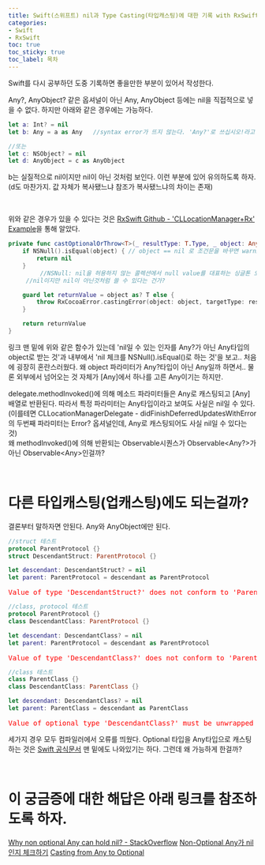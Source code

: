 ```yaml
---
title: Swift(스위프트) nil과 Type Casting(타입캐스팅)에 대한 기록 with RxSwift
categories:
- Swift
- RxSwift
toc: true
toc_sticky: true
toc_label: 목차
---
```


Swift를 다시 공부하던 도중 기록하면 좋을만한 부분이 있어서 작성한다.


Any?, AnyObject? 같은 옵셔널이 아닌 Any, AnyObject 등에는 nil을 직접적으로 넣을 수 없다. 하지만 아래와 같은 경우에는 가능하다.
```swift
let a: Int? = nil
let b: Any = a as Any   //syntax error가 뜨지 않는다. 'Any?'로 쓰십시오!라고 뜰 줄 알았는데..

//또는
let c: NSObject? = nil
let d: AnyObject = c as AnyObject
 ```
 b는 실질적으로 nil이지만 nil이 아닌 것처럼 보인다. 이런 부분에 있어 유의하도록 하자. (d도 마찬가지. 값 자체가 복사됐느냐 참조가 복사됐느냐의 차이는 존재)

&nbsp;

위와 같은 경우가 있을 수 있다는 것은 [RxSwift Github - 'CLLocationManager+Rx' Example](https://github.com/ReactiveX/RxSwift/blob/main/RxExample/Extensions/CLLocationManager%2BRx.swift)을 통해 알았다.   

```swift
private func castOptionalOrThrow<T>(_ resultType: T.Type, _ object: Any) throws -> T? {
    if NSNull().isEqual(object) { // object == nil 로 조건문을 바꾸면 warning 표시.
        return nil
    }
		 //NSNull: nil을 허용하지 않는 콜렉션에서 null value를 대표하는 싱글톤 오브젝트
     //nil이지만 nil이 아닌것처럼 쓸 수 있다는 건가?

    guard let returnValue = object as? T else {
        throw RxCocoaError.castingError(object: object, targetType: resultType)
    }

    return returnValue
}
```
링크 맨 밑에 위와 같은 함수가 있는데 'nil일 수 있는 인자를 Any?가 아닌 Any타입의 object로 받는 것'과 내부에서 'nil 체크를 NSNull().isEqual()로 하는 것'을 보고.. 처음에 굉장히 혼란스러웠다. 왜 object 파라미터가 Any?타입이 아닌 Any일까 하면서.. 물론 외부에서 넘어오는 것 자체가 \[Any]에서 하나를 고른 Any이기는 하지만.

delegate.methodInvoked()에 의해 메소드 파라미터들은 Any로 캐스팅되고 [Any] 배열로 반환된다. 따라서 특정 파라미터는 Any타입이라고 보여도 사실은 nil일 수 있다. (이를테면 CLLocationManagerDelegate - didFinishDeferredUpdatesWithError의 두번째 파라미터는 Error? 옵셔널인데, Any로 캐스팅되어도 사실 nil일 수 있다는 것)   
왜 methodInvoked()에 의해 반환되는 Observable시퀀스가 Observable\<Any?>가 아닌 Observable\<Any>인걸까?

&nbsp;
# 다른 타입캐스팅(업캐스팅)에도 되는걸까?
결론부터 말하자면 안된다. Any와 AnyObject에만 된다. 

```swift
//struct 테스트
protocol ParentProtocol {}
struct DescendantStruct: ParentProtocol {}

let descendant: DescendantStruct? = nil
let parent: ParentProtocol = descendant as ParentProtocol
```
<pre>
<span style="color:red">Value of type 'DescendantStruct?' does not conform to 'ParentProtocol' in coercion</span>
</pre>


```swift
//class, protocol 테스트
protocol ParentProtocol {}
class DescendantClass: ParentProtocol {}

let descendant: DescendantClass? = nil
let parent: ParentProtocol = descendant as ParentProtocol
```

<pre>
<span style="color:red">Value of type 'DescendantClass?' does not conform to 'ParentProtocol' in coercion</span>
</pre>


```swift
//class 테스트
class ParentClass {}
class DescendantClass: ParentClass {}

let descendant: DescendantClass? = nil
let parent: ParentClass = descendant as ParentClass

```

<pre>
<span style="color:red">Value of optional type 'DescendantClass?' must be unwrapped to a value of type 'DescendantClass'</span>
</pre>

세가지 경우 모두 컴파일러에서 오류를 띄웠다.
Optional 타입을 Any타입으로 캐스팅 하는 것은 [Swift 공식문서](https://docs.swift.org/swift-book/LanguageGuide/TypeCasting.html) 맨 밑에도 나와있기는 하다. 그런데 왜 가능하게 한걸까?

&nbsp;
# 이 궁금증에 대한 해답은 아래 링크를 참조하도록 하자.
[Why non optional Any can hold nil? - StackOverflow](https://stackoverflow.com/questions/34644128/why-non-optional-any-can-hold-nil/34644253)
[Non-Optional Any가 nil인지 체크하기](https://blog.yousoro.moe/archives/356)
[Casting from Any to Optional](https://forums.swift.org/t/casting-from-any-to-optional/21883/2)
